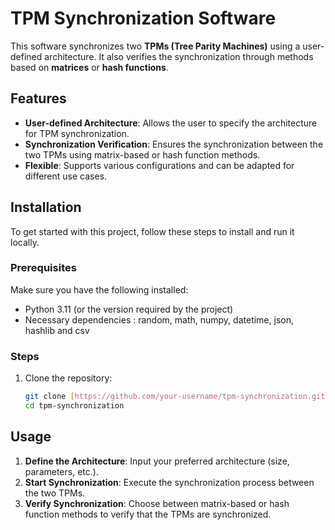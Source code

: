# TPM Synchronization Software

This software synchronizes two **TPMs (Tree Parity Machines)** using a user-defined architecture. It also verifies the synchronization through methods based on **matrices** or **hash functions**.

## Features

- **User-defined Architecture**: Allows the user to specify the architecture for TPM synchronization.
- **Synchronization Verification**: Ensures the synchronization between the two TPMs using matrix-based or hash function methods.
- **Flexible**: Supports various configurations and can be adapted for different use cases.
  
## Installation

To get started with this project, follow these steps to install and run it locally.

### Prerequisites

Make sure you have the following installed:
- Python 3.11 (or the version required by the project)
- Necessary dependencies : random, math, numpy, datetime, json, hashlib and csv


### Steps

1. Clone the repository:
    ```bash
    git clone [https://github.com/your-username/tpm-synchronization.git](https://github.com/MCamps22/SincTPMs.git)
    cd tpm-synchronization
    ```



## Usage

1. **Define the Architecture**: Input your preferred architecture (size, parameters, etc.).
2. **Start Synchronization**: Execute the synchronization process between the two TPMs.
3. **Verify Synchronization**: Choose between matrix-based or hash function methods to verify that the TPMs are synchronized.

